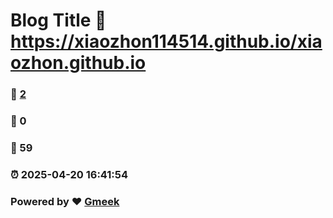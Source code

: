 # Blog Title :link: https://xiaozhon114514.github.io/xiaozhon.github.io 
### :page_facing_up: [2](https://xiaozhon114514.github.io/xiaozhon.github.io/tag.html) 
### :speech_balloon: 0 
### :hibiscus: 59 
### :alarm_clock: 2025-04-20 16:41:54 
### Powered by :heart: [Gmeek](https://github.com/Meekdai/Gmeek)
